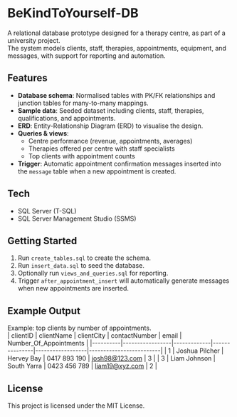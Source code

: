 # BeKindToYourself-DB

A relational database prototype designed for a therapy centre, as part of a university project.  
The system models clients, staff, therapies, appointments, equipment, and messages, with support for reporting and automation.

## Features
- **Database schema**: Normalised tables with PK/FK relationships and junction tables for many-to-many mappings.  
- **Sample data**: Seeded dataset including clients, staff, therapies, qualifications, and appointments.  
- **ERD**: Entity-Relationship Diagram (ERD) to visualise the design.  
- **Queries & views**:
  - Centre performance (revenue, appointments, averages)
  - Therapies offered per centre with staff specialists
  - Top clients with appointment counts  
- **Trigger**: Automatic appointment confirmation messages inserted into the `message` table when a new appointment is created.  

## Tech
- SQL Server (T-SQL)
- SQL Server Management Studio (SSMS)

## Getting Started
1. Run `create_tables.sql` to create the schema.  
2. Run `insert_data.sql` to seed the database.  
3. Optionally run `views_and_queries.sql` for reporting.  
4. Trigger `after_appointment_insert` will automatically generate messages when new appointments are inserted.

## Example Output
Example: top clients by number of appointments.  
| clientID | clientName      | clientCity  | contactNumber | email            | Number_Of_Appointments |
|----------|-----------------|-------------|---------------|------------------|-------------------------|
| 1        | Joshua Pilcher  | Hervey Bay  | 0417 893 190  | josh98@123.com   | 3                       |
| 3        | Liam Johnson    | South Yarra | 0423 456 789  | liam19@xyz.com   | 2                       |

## License
This project is licensed under the MIT License.
